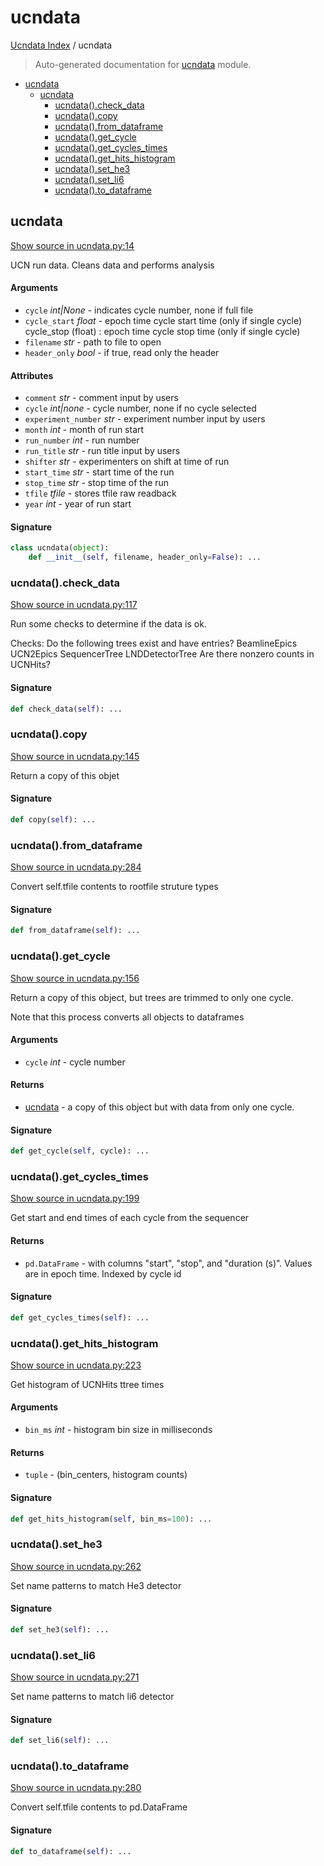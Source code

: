 # ucndata

[Ucndata Index](./README.md#ucndata-index) / ucndata

> Auto-generated documentation for [ucndata](../ucndata.py) module.

- [ucndata](#ucndata)
  - [ucndata](#ucndata-1)
    - [ucndata().check_data](#ucndata()check_data)
    - [ucndata().copy](#ucndata()copy)
    - [ucndata().from_dataframe](#ucndata()from_dataframe)
    - [ucndata().get_cycle](#ucndata()get_cycle)
    - [ucndata().get_cycles_times](#ucndata()get_cycles_times)
    - [ucndata().get_hits_histogram](#ucndata()get_hits_histogram)
    - [ucndata().set_he3](#ucndata()set_he3)
    - [ucndata().set_li6](#ucndata()set_li6)
    - [ucndata().to_dataframe](#ucndata()to_dataframe)

## ucndata

[Show source in ucndata.py:14](../ucndata.py#L14)

UCN run data. Cleans data and performs analysis

#### Arguments

- `cycle` *int|None* - indicates cycle number, none if full file
- `cycle_start` *float* - epoch time cycle start time (only if single cycle)
cycle_stop (float) : epoch time cycle stop time (only if single cycle)
- `filename` *str* - path to file to open
- `header_only` *bool* - if true, read only the header

#### Attributes

- `comment` *str* - comment input by users
- `cycle` *int|none* - cycle number, none if no cycle selected
- `experiment_number` *str* - experiment number input by users
- `month` *int* - month of run start
- `run_number` *int* - run number
- `run_title` *str* - run title input by users
- `shifter` *str* - experimenters on shift at time of run
- `start_time` *str* - start time of the run
- `stop_time` *str* - stop time of the run
- `tfile` *tfile* - stores tfile raw readback
- `year` *int* - year of run start

#### Signature

```python
class ucndata(object):
    def __init__(self, filename, header_only=False): ...
```

### ucndata().check_data

[Show source in ucndata.py:117](../ucndata.py#L117)

Run some checks to determine if the data is ok.

Checks:
    Do the following trees exist and have entries?
        BeamlineEpics
        UCN2Epics
        SequencerTree
        LNDDetectorTree
    Are there nonzero counts in UCNHits?

#### Signature

```python
def check_data(self): ...
```

### ucndata().copy

[Show source in ucndata.py:145](../ucndata.py#L145)

Return a copy of this objet

#### Signature

```python
def copy(self): ...
```

### ucndata().from_dataframe

[Show source in ucndata.py:284](../ucndata.py#L284)

Convert self.tfile contents to rootfile struture types

#### Signature

```python
def from_dataframe(self): ...
```

### ucndata().get_cycle

[Show source in ucndata.py:156](../ucndata.py#L156)

Return a copy of this object, but trees are trimmed to only one cycle.

Note that this process converts all objects to dataframes

#### Arguments

- `cycle` *int* - cycle number

#### Returns

- [ucndata](#ucndata) - a copy of this object but with data from only one cycle.

#### Signature

```python
def get_cycle(self, cycle): ...
```

### ucndata().get_cycles_times

[Show source in ucndata.py:199](../ucndata.py#L199)

Get start and end times of each cycle from the sequencer

#### Returns

- `pd.DataFrame` - with columns "start", "stop", and "duration (s)". Values are in epoch time. Indexed by cycle id

#### Signature

```python
def get_cycles_times(self): ...
```

### ucndata().get_hits_histogram

[Show source in ucndata.py:223](../ucndata.py#L223)

Get histogram of UCNHits ttree times

#### Arguments

- `bin_ms` *int* - histogram bin size in milliseconds

#### Returns

- `tuple` - (bin_centers, histogram counts)

#### Signature

```python
def get_hits_histogram(self, bin_ms=100): ...
```

### ucndata().set_he3

[Show source in ucndata.py:262](../ucndata.py#L262)

Set name patterns to match He3 detector

#### Signature

```python
def set_he3(self): ...
```

### ucndata().set_li6

[Show source in ucndata.py:271](../ucndata.py#L271)

Set name patterns to match li6 detector

#### Signature

```python
def set_li6(self): ...
```

### ucndata().to_dataframe

[Show source in ucndata.py:280](../ucndata.py#L280)

Convert self.tfile contents to pd.DataFrame

#### Signature

```python
def to_dataframe(self): ...
```